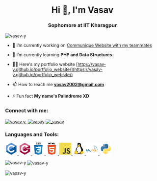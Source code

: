 <h1 align="center">Hi 👋, I'm Vasav</h1>
<h3 align="center">Sophomore at IIT Kharagpur</h3>

<p align="left"> <img src="https://komarev.com/ghpvc/?username=vasav-y&label=Profile%20views&color=0e75b6&style=flat" alt="vasav-y" /> </p>

- 🔭 I’m currently working on [Communique Website with my teammates](https://github.com/Vasav-Y/CQIITKGP.github.io)

- 🌱 I’m currently learning **PHP and Data Structures**

- 👨‍💻 Here's my portfolio website [https://vasav-y.github.io/portfolio_website/](https://vasav-y.github.io/portfolio_website/)

- 📫 How to reach me **vasav2002@gmail.com**

- ⚡ Fun fact **My name's Palindrome XD**

<h3 align="left">Connect with me:</h3>
<p align="left">
<a href="https://www.linkedin.com/in/vasav-y-500bbb205/" target="_blank"><img align="center" src="https://raw.githubusercontent.com/rahuldkjain/github-profile-readme-generator/master/src/images/icons/Social/linked-in-alt.svg" alt="vasav y." height="30" width="40" /></a>
<a href="https://www.facebook.com/vasav.yadav/" target="_blank"><img align="center" src="https://raw.githubusercontent.com/rahuldkjain/github-profile-readme-generator/master/src/images/icons/Social/facebook.svg" alt="vasav" height="30" width="40" /></a>
<a href="https://instagram.com/_vasav" target="_blank"><img align="center" src="https://raw.githubusercontent.com/rahuldkjain/github-profile-readme-generator/master/src/images/icons/Social/instagram.svg" alt="_vasav" height="30" width="40" /></a>
</p>

<h3 align="left">Languages and Tools:</h3>
<p align="left"> <a href="https://www.cprogramming.com/" target="_blank"> <img src="https://raw.githubusercontent.com/devicons/devicon/master/icons/c/c-original.svg" alt="c" width="40" height="40"/> </a> <a href="https://www.w3schools.com/cpp/" target="_blank"> <img src="https://raw.githubusercontent.com/devicons/devicon/master/icons/cplusplus/cplusplus-original.svg" alt="cplusplus" width="40" height="40"/> </a> <a href="https://www.w3schools.com/css/" target="_blank"> <img src="https://raw.githubusercontent.com/devicons/devicon/master/icons/css3/css3-original-wordmark.svg" alt="css3" width="40" height="40"/> </a> <a href="https://www.w3.org/html/" target="_blank"> <img src="https://raw.githubusercontent.com/devicons/devicon/master/icons/html5/html5-original-wordmark.svg" alt="html5" width="40" height="40"/> </a> <a href="https://developer.mozilla.org/en-US/docs/Web/JavaScript" target="_blank"> <img src="https://raw.githubusercontent.com/devicons/devicon/master/icons/javascript/javascript-original.svg" alt="javascript" width="40" height="40"/> </a> <a href="https://www.linux.org/" target="_blank"> <img src="https://raw.githubusercontent.com/devicons/devicon/master/icons/linux/linux-original.svg" alt="linux" width="40" height="40"/> </a> <a href="https://www.mysql.com/" target="_blank"> <img src="https://raw.githubusercontent.com/devicons/devicon/master/icons/mysql/mysql-original-wordmark.svg" alt="mysql" width="40" height="40"/> </a> <a href="https://www.python.org" target="_blank"> <img src="https://raw.githubusercontent.com/devicons/devicon/master/icons/python/python-original.svg" alt="python" width="40" height="40"/> </a> </p>

<p><img align="left" src="https://github-readme-stats.vercel.app/api/top-langs?username=vasav-y&show_icons=true&locale=en&layout=compact" alt="vasav-y" /></p>

<p>&nbsp;<img align="center" src="https://github-readme-stats.vercel.app/api?username=vasav-y&show_icons=true&locale=en" alt="vasav-y" /></p>

<p><img align="center" src="https://github-readme-streak-stats.herokuapp.com/?user=vasav-y&" alt="vasav-y" /></p>
